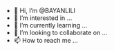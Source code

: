 - 👋 Hi, I’m @BAYANLILI
- 👀 I’m interested in ...
- 🌱 I’m currently learning ...
- 💞️ I’m looking to collaborate on ...
- 📫 How to reach me ...

<!---
BAYANLILI/BAYANLILI is a ✨ special ✨ repository because its `README.md` (this file) appears on your GitHub profile.
You can click the Preview link to take a look at your changes.
--->
